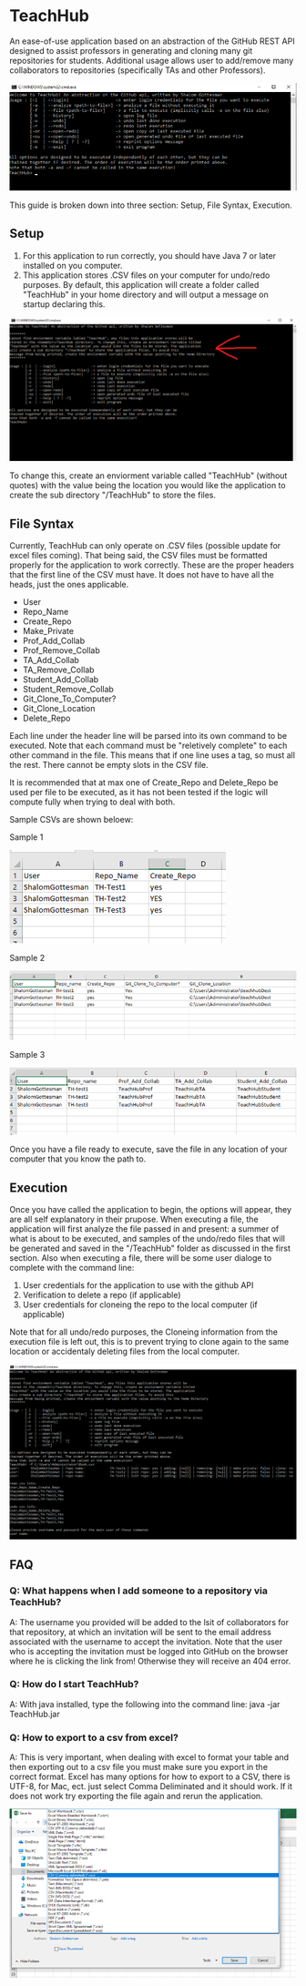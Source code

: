 # TeachHub

An ease-of-use application based on an abstraction of the GitHub REST API designed to assist professors in generating and cloning many git repositories for students. Additional usage allows user to add/remove many collaborators to repositories (specifically TAs and other Professors).


![GitHub Logo](/README_src/TeachHub_openMsg.png)


This guide is broken down into three section: Setup, File Syntax, Execution.

## Setup
1. For this application to run correctly, you should have Java 7 or later installed on you computer. 
2. This application stores .CSV files on your computer for undo/redo purposes. By default, this application will create a folder called "TeachHub" in your home directory and will output a message on startup declaring this. 

![GitHub Logo](/README_src/TeachHub_envrVar.png)

To change this, create an enviorment variable called "TeachHub" (without quotes) with the value being the location you would like the application to create the sub directory "/TeachHub" to store the files.


## File Syntax
Currently, TeachHub can only operate on .CSV files (possible update for excel files coming). That being said, the CSV files must be formatted properly for the application to work correctly. These are the proper headers that the first line of the CSV must have. It does not have to have all the heads, just the ones applicable.
 * User
 * Repo_Name
 * Create_Repo
 * Make_Private
 * Prof_Add_Collab
 * Prof_Remove_Collab
 * TA_Add_Collab
 * TA_Remove_Collab
 * Student_Add_Collab
 * Student_Remove_Collab
 * Git_Clone_To_Computer?
 * Git_Clone_Location
 * Delete_Repo
 
 Each line under the header line will be parsed into its own command to be executed. Note that each command must be "reletively complete" to each other command in the file. This means that if one line uses a tag, so must all the rest. There cannot be empty slots in the CSV file.
 
 It is recommended that at max one of Create_Repo and Delete_Repo be used per file to be executed, as it has not been tested if the logic will compute fully when trying to deal with both.
 
 Sample CSVs are shown beloew:
 
 Sample 1
 
 ![GitHub Logo](/README_src/TeachHub_CSV-ex1.png)
 
 
 Sample 2
 
 ![GitHub Logo](/README_src/TeachHub_CSV-ex2.png)
 
 
 Sample 3
 
 ![GitHub Logo](/README_src/TeachHub_CSV-ex3.png)
 
 Once you have a file ready to execute, save the file in any location of your computer that you know the path to.
 
 ## Execution
 Once you have called the application to begin, the options will appear, they are all self explanatory in their prupose. 
 When executing a file, the application will first analyze the file passed in and present: a summer of what is about to be executed, and samples of the undo/redo files that will be generated and saved in the "/TeachHub" folder as discussed in the first section.
 Also when executing a file, there will be some user dialoge to complete with the command line:
 1. User credentials for the application to use with the github API
 2. Verification to delete a repo (if applicable)
 3. User credentials for cloneing the repo to the local computer (if applicable)
 
 Note that for all undo/redo purposes, the Cloneing information from the execution file is left out, this is to prevent trying to clone again to the same location or accidentaly deleting files from the local computer.
 
 ![GitHub Logo](/README_src/TeachHub_ExecutionEx.png)

 
 ## FAQ
 ### Q: What happens when I add someone to a repository via TeachHub?
 
 A: The username you provided will be added to the lsit of collaborators for that repository, at which an invitation will be sent to the email address associated with the username to accept the invitation. Note that the user who is accepting the invitation must be logged into GitHub on the browser where he is clicking the link from! Otherwise they will receive an 404 error.
 
 ### Q: How do I start TeachHub?
 
 A: With java installed, type the following into the command line: java -jar <Path-to-TeachHub>TeachHub.jar
 
 ### Q: How to export to a csv from excel?
 
 A: This is very important, when dealing with excel to format your table and then exporting out to a csv file you must make sure you export in the correct format. Excel has many options for how to export to a CSV, there is UTF-8, for Mac, ect. just select Comma Deliminated and it should work. If it does not work try exporting the file again and rerun the application. 
 
 ![GitHub Logo](/README_src/TeachHub_ExcelExport.png)

